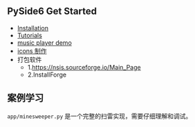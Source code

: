 ## PySide6 Get Started

- [Installation](https://wiki.qt.io/Qt_for_Python)
- [Tutorials](https://doc.qt.io/qtforpython-6/tutorials/index.html)
- [music player demo](https://www.pythonguis.com/examples/python-multimedia-player/)
- [icons 制作](http://greenfishsoftware.org/gfie.php)
- 打包软件
  - 1.https://nsis.sourceforge.io/Main_Page
  - 2.InstallForge

## 案例学习

`app/minesweeper.py` 是一个完整的扫雷实现，需要仔细理解和调试。